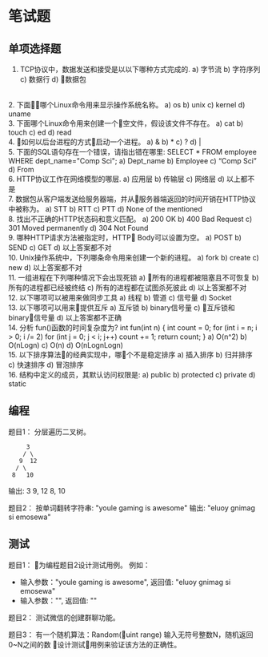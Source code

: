 # 笔试题

## 单项选择题

1. TCP协议中，数据发送和接受是以以下哪种方式完成的.
a) 字节流
b) 字符序列
c) 数据行
d) 数据包
<br/>
2. 下面哪个Linux命令用来显示操作系统名称。
a) os
b) unix
c) kernel
d) uname
<br/>
3. 下面哪个Linux命令用来创建一个空文件，假设该文件不存在。
a) cat
b) touch
c) ed
d) read
<br/>
4. 如何以后台进程的方式启动一个进程。
a) &
b) *
c) ?
d) |
<br/>
5. 下面的SQL语句存在一个错误，请指出错在哪里:
SELECT * FROM employee WHERE dept_name="Comp Sci";
a) Dept_name
b) Employee
c) “Comp Sci”
d) From
<br/>
6. HTTP协议工作在网络模型的哪层.
a) 应用层
b) 传输层
c) 网络层
d) 以上都不是
<br/>
7. 数据包从客户端发送给服务器端，并从服务器端返回的时间开销在HTTP协议中被称为。
a) STT
b) RTT
c) PTT
d) None of the mentioned
<br/>
8. 找出不正确的HTTP状态码和意义匹配。
a) 200 OK
b) 400 Bad Request
c) 301 Moved permanently
d) 304 Not Found
<br/>
9. 哪种HTTP请求方法被指定时，HTTP Body可以设置为空。
a) POST
b) SEND
c) GET
d) 以上答案都不对
<br/>
10. Unix操作系统中，下列哪条命令用来创建一个新的进程。
a) fork
b) create
c) new
d) 以上答案都不对
<br/>
11. 一组进程在下列哪种情况下会出现死锁
a) 所有的进程都被阻塞且不可恢复
b) 所有的进程都已经被终结
c) 所有的进程都在试图杀死彼此
d) 以上答案都不对
<br/>
12. 以下哪项可以被用来做同步工具
a) 线程
b) 管道
c) 信号量
d) Socket
<br/>
13. 以下哪项可以用来提供互斥
a) 互斥锁
b) binary信号量
c) 互斥锁和binary信号量
d) 以上答案都不正确
<br/>
14. 分析 fun()函数的时间复杂度为?
int fun(int n)
{
  int count = 0;
  for (int i = n; i > 0; i /= 2)
     for (int j = 0; j < i; j++)
        count += 1;
  return count;
}
a) O(n^2)
b) O(nLogn)
c) O(n)
d) O(nLognLogn)
<br/>
15. 以下排序算法的经典实现中，哪个不是稳定排序
a) 插入排序
b) 归并排序
c) 快速排序
d) 冒泡排序
<br/>
16.	结构中定义的成员，其默认访问权限是:
a) public
b) protected
c) private
d) static
<br/>

## 编程

题目1：
分层遍历二叉树。
```
     3
    / \
   9  12
  / \
 8   10
```
输出:
3
9, 12
8, 10

题目2：
按单词翻转字符串: "youle gaming is awesome"
输出: "eluoy gnimag si emosewa"

## 测试

题目1：
为编程题目2设计测试用例。
例如：

* 输入参数："youle gaming is awesome", 返回值: "eluoy gnimag si emosewa"
* 输入参数："", 返回值: ""

题目2：
测试微信的创建群聊功能。

题目3：
有一个随机算法：Random(uint range)
输入无符号整数N，随机返回0~N之间的数
设计测试用例来验证该方法的正确性。

